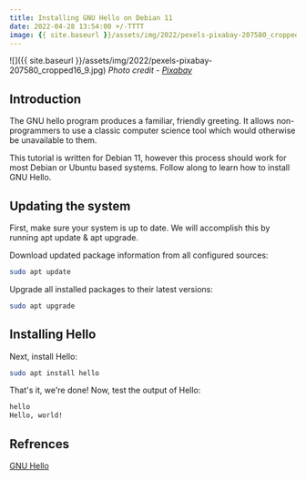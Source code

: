 ```yaml
---
title: Installing GNU Hello on Debian 11
date: 2022-04-28 13:54:00 +/-TTTT
image: {{ site.baseurl }}/assets/img/2022/pexels-pixabay-207580_cropped16_9.jpg)
---
```


![]({{ site.baseurl }}/assets/img/2022/pexels-pixabay-207580_cropped16_9.jpg)
*Photo credit - [Pixabay](https://www.pexels.com/@pixabay/)*

## Introduction

The GNU hello program produces a familiar, friendly greeting. It allows non-programmers to use a classic computer science tool which would otherwise be unavailable to them. 

This tutorial is written for Debian 11, however this process should work for most Debian or Ubuntu based systems. Follow along to learn how to install GNU Hello.

## Updating the system

First, make sure your system is up to date. We will accomplish this by running apt update & apt upgrade.

Download updated package information from all configured sources:

``` bash
sudo apt update
```

Upgrade all installed packages to their latest versions:

``` bash
sudo apt upgrade
```
## Installing Hello

Next, install Hello:

``` bash
sudo apt install hello
```

That's it, we're done! Now, test the output of Hello:

``` bash
hello
Hello, world!
```

## Refrences
[GNU Hello](https://packages.debian.org/sid/hello)